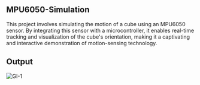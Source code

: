 ## MPU6050-Simulation
This project involves simulating the motion of a cube using an MPU6050 sensor. By integrating this sensor with a microcontroller, it enables real-time tracking and visualization of the cube's orientation, making it a captivating and interactive demonstration of motion-sensing technology.
## Output
![GI-1](https://github.com/SadhaSivamx/MPU6050-Simulation/assets/106687593/e22f08b5-b6c6-4de1-9212-7294f9604599)
